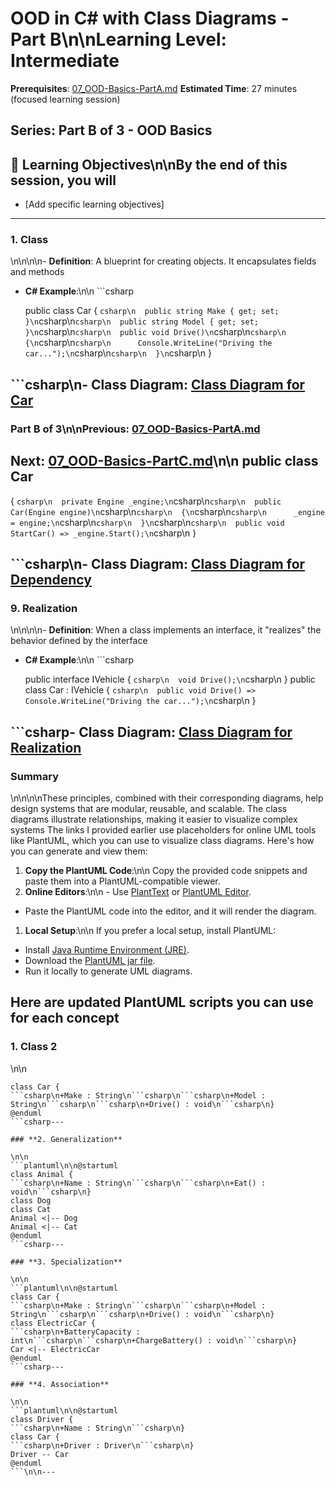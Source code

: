 # **OOD in C# with Class Diagrams** - Part B\n\n**Learning Level**: Intermediate

**Prerequisites**: [07_OOD-Basics-PartA.md](07_OOD-Basics-PartA.md)
**Estimated Time**: 27 minutes (focused learning session)

## **Series**: Part B of 3 - OOD Basics

## 🎯 Learning Objectives\n\nBy the end of this session, you will

- [Add specific learning objectives]

---

### **1. Class**

\n\n\n\n- **Definition**: A blueprint for creating objects. It encapsulates fields and methods

- **C# Example**:\n\n  ```csharp

  public class Car
  {
```csharp\n  public string Make { get; set; }\n```csharp\n```csharp\n  public string Model { get; set; }\n```csharp\n```csharp\n  public void Drive()\n```csharp\n```csharp\n  {\n```csharp\n```csharp\n      Console.WriteLine("Driving the car...");\n```csharp\n```csharp\n  }\n```csharp\n  }

## ```csharp\n- **Class Diagram**: [Class Diagram for Car](https://www.plantuml.com/plantuml/uml/SoWkIImgAStDuU9BoIhEIImk5D0e5L9Bo2vEpK_oiy9Ep4DiIW_8p4L9Q0dCJ4HMLtLKXL93qD__cCIFPMEx9bUsKc1FpjIFpmIQZJYIMZ3LtA4ZDA3n0000)

### Part B of 3\n\nPrevious: [07_OOD-Basics-PartA.md](07_OOD-Basics-PartA.md)

## Next: [07_OOD-Basics-PartC.md](07_OOD-Basics-PartC.md)\n\n  public class Car

  {
```csharp\n  private Engine _engine;\n```csharp\n```csharp\n  public Car(Engine engine)\n```csharp\n```csharp\n  {\n```csharp\n```csharp\n      _engine = engine;\n```csharp\n```csharp\n  }\n```csharp\n```csharp\n  public void StartCar() => _engine.Start();\n```csharp\n  }

## ```csharp\n- **Class Diagram**: [Class Diagram for Dependency](https://www.plantuml.com/plantuml/uml/SoWkIImgAStDuKhEIImk5U9q54dCJYrBI40fN4vAp2DKJZDyLo50jPKVL0000)

### **9. Realization**

\n\n\n\n- **Definition**: When a class implements an interface, it "realizes" the behavior defined by the interface

- **C# Example**:\n\n  ```csharp

  public interface IVehicle
  {
```csharp\n  void Drive();\n```csharp\n  }
  public class Car : IVehicle
  {
```csharp\n  public void Drive() => Console.WriteLine("Driving the car...");\n```csharp\n  }

## ```csharp- **Class Diagram**: [Class Diagram for Realization](https://www.plantuml.com/plantuml/uml/SoWkIImgAStDuKhEIImk5U9q54dCJYrBI40jN4vAp2DKJZDyLo50jPKXL0000)

### **Summary**

\n\n\n\nThese principles, combined with their corresponding diagrams, help design systems that are modular, reusable, and scalable. The class diagrams illustrate relationships, making it easier to visualize complex systems
The links I provided earlier use placeholders for online UML tools like PlantUML, which you can use to visualize class diagrams. Here's how you can generate and view them:

1. **Copy the PlantUML Code**:\n\n   Copy the provided code snippets and paste them into a PlantUML-compatible viewer.
1. **Online Editors**:\n\n   - Use [PlantText](https://www.planttext.com/) or [PlantUML Editor](https://plantuml.com/plantuml-editor).

- Paste the PlantUML code into the editor, and it will render the diagram.

1. **Local Setup**:\n\n   If you prefer a local setup, install PlantUML:

- Install [Java Runtime Environment (JRE)](https://www.oracle.com/java/technologies/javase-jre8-downloads.html).
- Download the [PlantUML jar file](https://plantuml.com/download).
- Run it locally to generate UML diagrams.

## Here are updated PlantUML scripts you can use for each concept

### **1. Class** 2

\n\n

```plantuml\n\n@startuml
class Car {
```csharp\n+Make : String\n```csharp\n```csharp\n+Model : String\n```csharp\n```csharp\n+Drive() : void\n```csharp\n}
@enduml
```csharp---

### **2. Generalization**

\n\n
```plantuml\n\n@startuml
class Animal {
```csharp\n+Name : String\n```csharp\n```csharp\n+Eat() : void\n```csharp\n}
class Dog
class Cat
Animal <|-- Dog
Animal <|-- Cat
@enduml
```csharp---

### **3. Specialization**

\n\n
```plantuml\n\n@startuml
class Car {
```csharp\n+Make : String\n```csharp\n```csharp\n+Model : String\n```csharp\n```csharp\n+Drive() : void\n```csharp\n}
class ElectricCar {
```csharp\n+BatteryCapacity : int\n```csharp\n```csharp\n+ChargeBattery() : void\n```csharp\n}
Car <|-- ElectricCar
@enduml
```csharp---

### **4. Association**

\n\n
```plantuml\n\n@startuml
class Driver {
```csharp\n+Name : String\n```csharp\n}
class Car {
```csharp\n+Driver : Driver\n```csharp\n}
Driver -- Car
@enduml
```\n\n---
